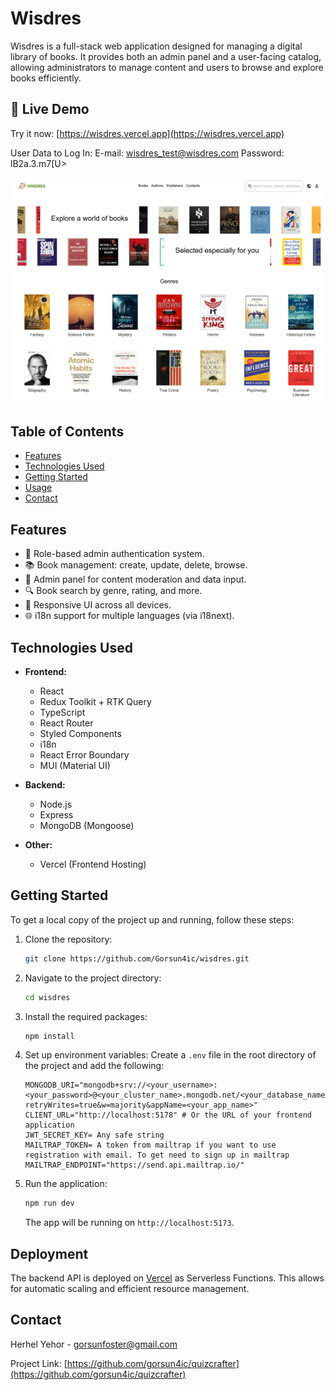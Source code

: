 
# Wisdres

Wisdres is a full-stack web application designed for managing a digital library of books. It provides both an admin panel and a user-facing catalog, allowing administrators to manage content and users to browse and explore books efficiently.

## 🚀 Live Demo

Try it now: [https://wisdres.vercel.app](https://wisdres.vercel.app)

User Data to Log In:
E-mail: wisdres_test@wisdres.com
Password: lB2a.3.m7[U>

![image](preview.png)

## Table of Contents

- [Features](#features)
- [Technologies Used](#technologies-used)
- [Getting Started](#getting-started)
- [Usage](#usage)
- [Contact](#contact)

## Features

- 🔐 Role-based admin authentication system.
- 📚 Book management: create, update, delete, browse.
- 🧑 Admin panel for content moderation and data input.
- 🔍 Book search by genre, rating, and more.
- 📱 Responsive UI across all devices.
- 🌐 i18n support for multiple languages (via i18next).

## Technologies Used

- **Frontend:**
  - React
  - Redux Toolkit + RTK Query
  - TypeScript
  - React Router
  - Styled Components
  - i18n
  - React Error Boundary
  - MUI (Material UI)

- **Backend:**
  - Node.js
  - Express
  - MongoDB (Mongoose)

- **Other:**
  - Vercel (Frontend Hosting)

## Getting Started

To get a local copy of the project up and running, follow these steps:

1. Clone the repository:

   ```bash
   git clone https://github.com/Gorsun4ic/wisdres.git
   ```

2. Navigate to the project directory:

   ```bash
   cd wisdres
   ```

3. Install the required packages:

   ```bash
   npm install
   ```

4. Set up environment variables:
    Create a `.env` file in the root directory of the project and add the following:
    ```
    MONGODB_URI="mongodb+srv://<your_username>:<your_password>@<your_cluster_name>.mongodb.net/<your_database_name>?retryWrites=true&w=majority&appName=<your_app_name>"
    CLIENT_URL="http://localhost:5178" # Or the URL of your frontend application
    JWT_SECRET_KEY= Any safe string
    MAILTRAP_TOKEN= A token from mailtrap if you want to use registration with email. To get need to sign up in mailtrap
    MAILTRAP_ENDPOINT="https://send.api.mailtrap.io/"

5. Run the application:

   ```bash
   npm run dev
   ```

   The app will be running on `http://localhost:5173`.


## Deployment

The backend API is deployed on [Vercel](https://vercel.com/) as Serverless Functions. This allows for automatic scaling and efficient resource management.


## Contact

Herhel Yehor - [gorsunfoster@gmail.com](mailto:gorsunfoster@gmail.com)

Project Link: [https://github.com/gorsun4ic/quizcrafter](https://github.com/gorsun4ic/quizcrafter)
